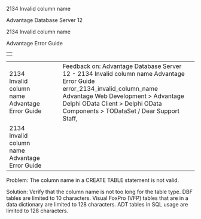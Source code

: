 2134 Invalid column name




Advantage Database Server 12  

2134 Invalid column name

Advantage Error Guide

|  |
| --- |
|  |

|  |  |  |  |  |
| --- | --- | --- | --- | --- |
| 2134 Invalid column name  Advantage Error Guide |  |  | Feedback on: Advantage Database Server 12 - 2134 Invalid column name Advantage Error Guide error\_2134\_invalid\_column\_name Advantage Web Development > Advantage Delphi OData Client > Delphi OData Components > TODataSet / Dear Support Staff, |  |
| 2134 Invalid column name  Advantage Error Guide |  |  |  |  |

Problem: The column name in a CREATE TABLE statement is not valid.

Solution: Verify that the column name is not too long for the table type. DBF tables are limited to 10 characters. Visual FoxPro (VFP) tables that are in a data dictionary are limited to 128 characters. ADT tables in SQL usage are limited to 128 characters.